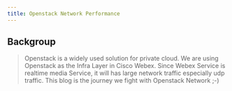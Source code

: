 ```yaml
---
title: Openstack Network Performance
---
```

## Backgroup

> Openstack is a widely used solution for private cloud. We are using Openstack as the Infra Layer in Cisco Webex. Since Webex Service is realtime media Service, it will has large network traffic especially udp traffic. This blog is the journey we fight with Openstack Network ;-)

